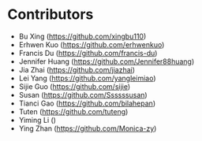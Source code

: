 # Contributors

- Bu Xing (https://github.com/xingbu110)
- Erhwen Kuo (https://github.com/erhwenkuo)
- Francis Du (https://github.com/francis-du)
- Jennifer Huang (https://github.com/Jennifer88huang)
- Jia Zhai (https://github.com/jiazhai)
- Lei Yang (https://github.com/yangleimiao)
- Sijie Guo (https://github.com/sijie)
- Susan (https://github.com/Ssssssusan)
- Tianci Gao (https://github.com/bilahepan)
- Tuten (https://github.com/tuteng)
- Yiming Li ()
- Ying Zhan (https://github.com/Monica-zy)
